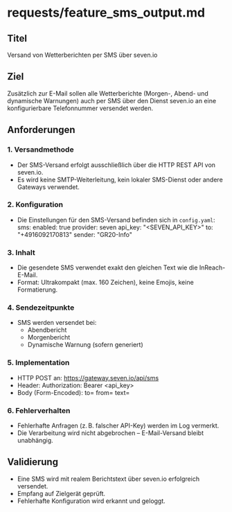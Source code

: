 # requests/feature_sms_output.md

## Titel

Versand von Wetterberichten per SMS über seven.io

## Ziel

Zusätzlich zur E-Mail sollen alle Wetterberichte (Morgen-, Abend- und dynamische Warnungen) auch per SMS über den Dienst seven.io an eine konfigurierbare Telefonnummer versendet werden.

## Anforderungen

### 1. Versandmethode
- Der SMS-Versand erfolgt ausschließlich über die HTTP REST API von seven.io.
- Es wird keine SMTP-Weiterleitung, kein lokaler SMS-Dienst oder andere Gateways verwendet.

### 2. Konfiguration
- Die Einstellungen für den SMS-Versand befinden sich in `config.yaml`:
  sms:
    enabled: true
    provider: seven
    api_key: "<SEVEN_API_KEY>"
    to: "+4916092170813"
    sender: "GR20-Info"

### 3. Inhalt
- Die gesendete SMS verwendet exakt den gleichen Text wie die InReach-E-Mail.
- Format: Ultrakompakt (max. 160 Zeichen), keine Emojis, keine Formatierung.

### 4. Sendezeitpunkte
- SMS werden versendet bei:
  - Abendbericht
  - Morgenbericht
  - Dynamische Warnung (sofern generiert)

### 5. Implementation
- HTTP POST an:
  https://gateway.seven.io/api/sms
- Header:
  Authorization: Bearer <api_key>
- Body (Form-Encoded):
  to=<Zielnummer>
  from=<Absendername>
  text=<Berichtstext>

### 6. Fehlerverhalten
- Fehlerhafte Anfragen (z. B. falscher API-Key) werden im Log vermerkt.
- Die Verarbeitung wird nicht abgebrochen – E-Mail-Versand bleibt unabhängig.

## Validierung

- Eine SMS wird mit realem Berichtstext über seven.io erfolgreich versendet.
- Empfang auf Zielgerät geprüft.
- Fehlerhafte Konfiguration wird erkannt und geloggt.
